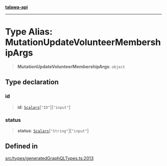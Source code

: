 [**talawa-api**](../../../README.md)

***

# Type Alias: MutationUpdateVolunteerMembershipArgs

> **MutationUpdateVolunteerMembershipArgs**: `object`

## Type declaration

### id

> **id**: [`Scalars`](Scalars.md)\[`"ID"`\]\[`"input"`\]

### status

> **status**: [`Scalars`](Scalars.md)\[`"String"`\]\[`"input"`\]

## Defined in

[src/types/generatedGraphQLTypes.ts:2013](https://github.com/Suyash878/talawa-api/blob/095e6964ce2a06c1c30d1acf81b6162203f1db91/src/types/generatedGraphQLTypes.ts#L2013)
